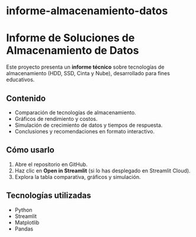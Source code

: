 # informe-almacenamiento-datos
# Informe de Soluciones de Almacenamiento de Datos

Este proyecto presenta un **informe técnico** sobre tecnologías de almacenamiento (HDD, SSD, Cinta y Nube), desarrollado para fines educativos.

## Contenido

- Comparación de tecnologías de almacenamiento.
- Gráficos de rendimiento y costos.
- Simulación de crecimiento de datos y tiempos de respuesta.
- Conclusiones y recomendaciones en formato interactivo.

## Cómo usarlo

1. Abre el repositorio en GitHub.
2. Haz clic en **Open in Streamlit** (si lo has desplegado en Streamlit Cloud).
3. Explora la tabla comparativa, gráficos y simulación.

## Tecnologías utilizadas

- Python
- Streamlit
- Matplotlib
- Pandas
